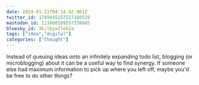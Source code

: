 ```yaml
---
date: 2024-01-21T04:14:42.861Z
twitter_id: 1749445157517160528
mastodon_id: 111800169557338665
bluesky_id: 3kjlbyx2lek2a
tags: ["idea","digital"]
categories: ["thought"]
---
```

Instead of queuing ideas onto an infinitely expanding todo list, blogging (or microblogging) about it can be a useful way to find synergy. If someone else had maximum information to pick up where you left off, maybe you'd be free to do other things?
